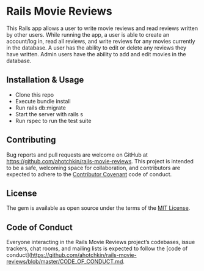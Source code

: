 # Rails Movie Reviews

This Rails app allows a user to write movie reviews and read reviews written by other users. While running the app, a user is able to create an account/log in, read all reviews, and write reviews for any movies currently in the database. A user has the ability to edit or delete any reviews they have written. Admin users have the ability to add and edit movies in the database.

## Installation & Usage

- Clone this repo
- Execute bundle install
- Run rails db:migrate
- Start the server with rails s
- Run rspec to run the test suite

## Contributing

Bug reports and pull requests are welcome on GitHub at https://github.com/ahotchkin/rails-movie-reviews. This project is intended to be a safe, welcoming space for collaboration, and contributors are expected to adhere to the [Contributor Covenant](http://contributor-covenant.org) code of conduct.

## License

The gem is available as open source under the terms of the [MIT License](https://opensource.org/licenses/MIT).

## Code of Conduct

Everyone interacting in the Rails Movie Reviews project’s codebases, issue trackers, chat rooms, and mailing lists is expected to follow the [code of conduct](https://github.com/ahotchkin/rails-movie-reviews/blob/master/CODE_OF_CONDUCT.md.
